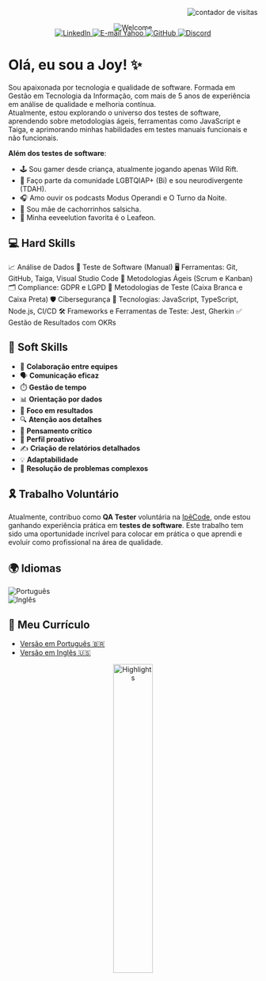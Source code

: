 <!-- Contador de visitas alinhado à direita -->
<p align="right">
  <img src="https://komarev.com/ghpvc/?username=joyce-cervantes&color=ff69b4&style=flat-square" alt="contador de visitas" />
</p>  

<!-- Imagem centralizada -->
<p align="center" style="margin-bottom: -20px;">
  <img src="https://github.com/joyce-cervantes/imagens-privadas/blob/main/welcome.png?raw=true" alt="Welcome" />
</p>  


<!-- Badges de redes sociais -->
<p align="center">
  <a href="https://www.linkedin.com/in/joyce-santana-cervantes/" target="_blank">
    <img src="https://img.shields.io/badge/LinkedIn-0077B5?style=for-the-badge&logo=linkedin&logoColor=white" alt="LinkedIn" />
  </a>
  <a href="mailto:joyce.cervantes@yahoo.com" target="_blank">
    <img src="https://img.shields.io/badge/Yahoo%20Mail-6001D2?style=for-the-badge&logo=yahoo&logoColor=white" alt="E-mail Yahoo" />
  </a>
  <a href="https://github.com/joyce-cervantes" target="_blank">
    <img src="https://img.shields.io/badge/GitHub-100000?style=for-the-badge&logo=github&logoColor=white" alt="GitHub" />
  </a>
  <a href="https://discord.com/users/joyce_cervantes" target="_blank">
    <img src="https://img.shields.io/badge/Discord-5865F2?style=for-the-badge&logo=discord&logoColor=white" alt="Discord" />
  </a>
</p>  


# Olá, eu sou a Joy! ✨  


Sou apaixonada por tecnologia e qualidade de software. Formada em Gestão em Tecnologia da Informação, com mais de 5 anos de experiência em análise de qualidade e melhoria contínua.  
Atualmente, estou explorando o universo dos testes de software, aprendendo sobre metodologias ágeis, ferramentas como JavaScript e Taiga, e aprimorando minhas habilidades em testes manuais funcionais e não funcionais.  


**Além dos testes de software**:  

- 🕹️ Sou gamer desde criança, atualmente jogando apenas Wild Rift.  
- 🌈 Faço parte da comunidade LGBTQIAP+ (Bi) e sou neurodivergente (TDAH).  
- 🎧 Amo ouvir os podcasts Modus Operandi e O Turno da Noite.  
- 🐶 Sou mãe de cachorrinhos salsicha.  
- 🍃 Minha eeveelution favorita é o Leafeon.  


## 💻 Hard Skills  

📈 Análise de Dados
🔧 Teste de Software (Manual)
🖥️ Ferramentas: Git, GitHub, Taiga, Visual Studio Code
📜 Metodologias Ágeis (Scrum e Kanban)
🗂️ Compliance: GDPR e LGPD
📐 Metodologias de Teste (Caixa Branca e Caixa Preta)
🛡️ Cibersegurança
🔧 Tecnologias: JavaScript, TypeScript, Node.js, CI/CD
🛠️ Frameworks e Ferramentas de Teste: Jest, Gherkin
✅ Gestão de Resultados com OKRs


## 🌟 Soft Skills  

- 🤝 **Colaboração entre equipes**  
- 🗣️ **Comunicação eficaz**  
- ⏱️ **Gestão de tempo**  
- 📊 **Orientação por dados**  
- 🎯 **Foco em resultados**  
- 🔍 **Atenção aos detalhes**  
- 🧠 **Pensamento crítico**  
- 🚀 **Perfil proativo**  
- ✍️ **Criação de relatórios detalhados**  
- 💡 **Adaptabilidade**  
- 🧩 **Resolução de problemas complexos**  


## 🎗️ Trabalho Voluntário

Atualmente, contribuo como **QA Tester** voluntária na [IpêCode](https://www.linkedin.com/company/ipecode/), onde estou ganhando experiência prática em **testes de software**. Este trabalho tem sido uma oportunidade incrível para colocar em prática o que aprendi e evoluir como profissional na área de qualidade.


## 🌍 Idiomas  

![Português](https://img.shields.io/badge/Português-Nativo-green?style=for-the-badge)  
![Inglês](https://img.shields.io/badge/Inglês-Avançado-blue?style=for-the-badge)  


## 📄 Meu Currículo

- [Versão em Português 🇧🇷](https://seulink.com/curriculo-pt)
- [Versão em Inglês 🇺🇸](https://seulink.com/curriculo-en)





<p align="center">
  <img src="https://github.com/joyce-cervantes/imagens-privadas/blob/main/highlights-card.png?raw=true" alt="Highlights" width="40%">
</p>
